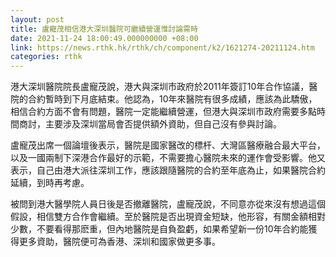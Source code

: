 ```yaml
---
layout: post
title: 盧寵茂相信港大深圳醫院可繼續營運惟討論需時
date: 2021-11-24 18:00:49.000000000 +08:00
link: https://news.rthk.hk/rthk/ch/component/k2/1621274-20211124.htm
categories: rthk
---
```


港大深圳醫院院長盧寵茂說，港大與深圳市政府於2011年簽訂10年合作協議，醫院的合約暫時到下月底結束。他認為，10年來醫院有很多成績，應該為此驕傲，相信合約方面不會有問題，醫院一定能繼續營運，但港大與深圳市政府需要多點時間商討，主要涉及深圳當局會否提供額外資助，但自己沒有參與討論。

盧寵茂出席一個論壇後表示，醫院是國家醫改的標杆、大灣區醫療融合最大平台，以及一國兩制下深港合作最好的示範，不需要擔心醫院未來的運作會受影響。他又表示，自己由港大派往深圳工作，應該跟隨醫院的合約至年底為止，如果醫院合約延續，到時再考慮。

被問到港大醫學院人員日後是否撤離醫院，盧寵茂說，不同意亦從來沒有想過這個假設，相信雙方合作會繼續。至於醫院是否出現資金短缺，他形容，有關金額相對少數，不要看得那麽重，但內地醫院是自負盈虧，如果希望新一份10年合約能獲得更多資助，醫院便可為香港、深圳和國家做更多事。
